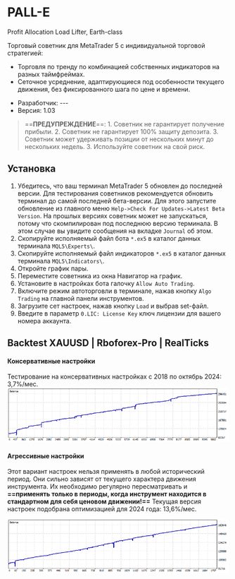 # PALL-E
Profit Allocation Load Lifter, Earth-class

Торговый советник для MetaTrader 5 с индивидуальной торговой стратегией:
- Торговля по тренду по комбинацией собственных индикаторов на разных таймфреймах.
- Сеточное усреднение, адаптирующиеся под особенности текущего движения, без фиксированного шага по цене и времени.

* Разработчик: ---
* Версия: 1.03

> ==**ПРЕДУПРЕЖДЕНИЕ**==:
    1. Советник не гарантирует получение прибыли.
    2. Советник не гарантирует 100% защиту депозита.
    3. Советник может удерживать позиции от нескольких минут до нескольких недель.
    3. Используйте советник на свой риск.

## Установка
1. Убедитесь, что ваш терминал MetaTrader 5 обновлен до последней версии. Для тестирования советников рекомендуется обновить терминал до самой последней бета-версии. Для этого запустите обновление из главного меню `Help->Check For Updates->Latest Beta Version`. На прошлых версиях советник может не запускаться, потому что скомпилирован под последнюю версию терминала. В этом случае вы увидите сообщения на вкладке `Journal` об этом.
2. Скопируйте исполняемый файл бота `*.ex5` в каталог данных терминала `MQL5\Experts\`.
3. Скопируйте исполняемый файл индикаторов `*.ex5` в каталог данных терминала `MQL5\Indicators\`.
4. Откройте график пары.
5. Переместите советника из окна Навигатор на график.
6. Установите в настройках бота галочку `Allow Auto Trading`.
7. Включите режим автоторговли в терминале, нажав кнопку `Algo Trading` на главной панели инструментов.
8. Загрузите сет настроек, нажав кнопку `Load` и выбрав set-файл.
9. Введите в параметр `0.LIC: License Key` ключ лицензии для вашего номера аккаунта.

## Backtest XAUUSD | Rboforex-Pro | RealTicks

#### Консервативные настройки

Тестирование на консервативных настройках с 2018 по октябрь 2024: 3,7%/мес.
![Консервативное](img/UM001.%202024-10-01-Conservative-0.03.png)

#### Агрессивные настройки

Этот вариант настроек нельзя применять в любой исторический период. Они сильно зависят от текущего характера движения инструмента. Их необходимо регулярно пересматривать и **==применять только в периоды, когда инструмент находится в стандартном для себя ценовом движении!==**
Текущая версия настроек подобрана оптимизацией для 2024 года: 13,6%/мес.

![Агрессивные](img/UM002.%202024-10-01-Aggressive.png)